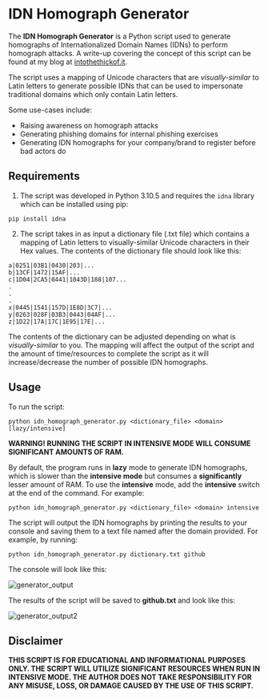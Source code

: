 # IDN Homograph Generator

The **IDN Homograph Generator** is a Python script used to generate homographs of Internationalized Domain Names (IDNs) to perform homograph attacks. A write-up covering the concept of this script can be found at my blog at [intothethickof.it](https://intothethickof.it/2023/08/15/generating-and-detecting-phishing-domains-with-idn-homograph-attacks).

The script uses a mapping of Unicode characters that are *visually-similar* to Latin letters to generate possible IDNs that can be used to impersonate traditional domains which only contain Latin letters.

Some use-cases include:
- Raising awareness on homograph attacks
- Generating phishing domains for internal phishing exercises
- Generating IDN homographs for your company/brand to register before bad actors do


## Requirements

1. The script was developed in Python 3.10.5 and requires the ``` idna ``` library which can be installed using pip:

```
pip install idna
```

2. The script takes in as input a dictionary file (.txt file) which contains a mapping of Latin letters to visually-similar Unicode characters in their Hex values. The contents  of the dictionary file should look like this:

```
a|0251|03B1|0430|203|...
b|13CF|1472|15AF|...
c|1D04|2CA5|0441|1043D|188|107...
.
.
.
x|0445|1541|157D|1E8D|3C7|...
y|0263|028F|03B3|0443|04AF|...
z|1D22|17A|17C|1E95|17E|...
```

The contents of the dictionary can be adjusted depending on what is *visually-similar* to you. The mapping will affect the output of the script and the amount of time/resources to complete the script as it will increase/decrease the number of possible IDN homographs.

## Usage

To run the script:

```
python idn_homograph_generator.py <dictionary_file> <domain> [lazy/intensive]
```

**WARNING! RUNNING THE SCRIPT IN INTENSIVE MODE WILL CONSUME SIGNIFICANT AMOUNTS OF RAM.**

By default, the program runs in **lazy** mode to generate IDN homographs, which is slower than the **intensive mode** but consumes a **significantly** lesser amount of RAM. To use the **intensive** mode, add the **intensive** switch at the end of the command. For example:

```
python idn_homograph_generator.py <dictionary_file> <domain> intensive
```

The script will output the IDN homographs by printing the results to your console and saving them to a text file named after the domain provided. For example, by running:

```
python idn_homograph_generator.py dictionary.txt github
```

The console will look like this:

![generator_output](https://github.com/varrickkoh/idn_homograph_generator/assets/142608053/9e0a130d-fb8e-4b58-aa95-d8958f4f48a4)

The results of the script will be saved to **github.txt** and look like this:

![generator_output2](https://github.com/varrickkoh/idn_homograph_generator/assets/142608053/f95c625d-de6f-4d9c-bd73-c1feb1641587)


## Disclaimer

**THIS SCRIPT IS FOR EDUCATIONAL AND INFORMATIONAL PURPOSES ONLY. THE SCRIPT WILL UTILIZE SIGNIFICANT RESOURCES WHEN RUN IN INTENSIVE MODE. THE AUTHOR DOES NOT TAKE RESPONSIBILITY FOR ANY MISUSE, LOSS, OR DAMAGE CAUSED BY THE USE OF THIS SCRIPT.**

